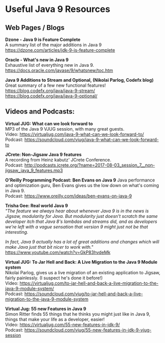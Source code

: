 # Useful Java 9 Resources

## Web Pages / Blogs  

**Dzone - Java 9 is Feature Complete**  
A summary list of the major additions in Java 9  
https://dzone.com/articles/jdk-9-is-feature-complete


**Oracle - What's new in Java 9**  
Exhaustive list of everything new in Java 9.  
https://docs.oracle.com/javase/9/whatsnew/toc.htm

**Java 9 Additions to Stream and Optional, (Nikolai Parlog, Codefx blog)**  
Great summary of a few new functional features!  
https://blog.codefx.org/java/java-9-stream/  
https://blog.codefx.org/java/java-9-optional/

## Videos and Podcasts:

**Virtual JUG: What can we look forward to**  
MP3 of the Java 9 VJUG session, with many great guests.  
Video: https://virtualjug.com/java-9-what-can-we-look-forward-to/  
Podcast: https://soundcloud.com/vjug/java-9-what-can-we-look-forward-to  

**JCrete: Non-Jigsaw Java 9 features**  
A recording from Heinz kabutz' JCrete Conference.   
Podcast: http://podcasts.jcrete.org/?name=2017-08-03_session_7__non-jigsaw_java_9_features.mp3  

**O'Reilly Programming Podcast: Ben Evans on Java 9** 
Java performance and optimization guru, Ben Evans gives us the low down on what's coming in Java 9.  
Podcast: https://www.oreilly.com/ideas/ben-evans-on-java-9  

**Trisha Gee: Real world Java 9**  
_"The feature we always hear about whenever Java 9 is in the news is Jigsaw, modularity for Java. But modularity just doesn't scratch the same developer itch that Java 8's lambdas and streams did, and as developers we're left with a vague sensation that version 9 might just not be that interesting._

_In fact, Java 9 actually has a lot of great additions and changes which will make Java just that bit nicer to work with."_
https://www.youtube.com/watch?v=GkP83hvdeMk  

**Virtual JUG: To Jar Hell and Back: A Live Migration to the Java 9 Module system**  
Nikolai Parlog, gives us a live migration of an existing application to Jigsaw, fairly painlessly. (I suspect he's done it before!)  
Video: https://virtualjug.com/to-jar-hell-and-back-a-live-migration-to-the-java-9-module-system/  
Podcast: https://soundcloud.com/vjug/to-jar-hell-and-back-a-live-migration-to-the-java-9-module-system  

**Virtual Jug: 55 new Features in Java 9**  
Simon Ritter finds 55 things that he thinks you might just like in Java 9, things that make your life as a developer, easier!  
Video: https://virtualjug.com/55-new-features-in-jdk-9/  
Podcast: https://soundcloud.com/vjug/55-new-features-in-jdk-9-vjug-session  
